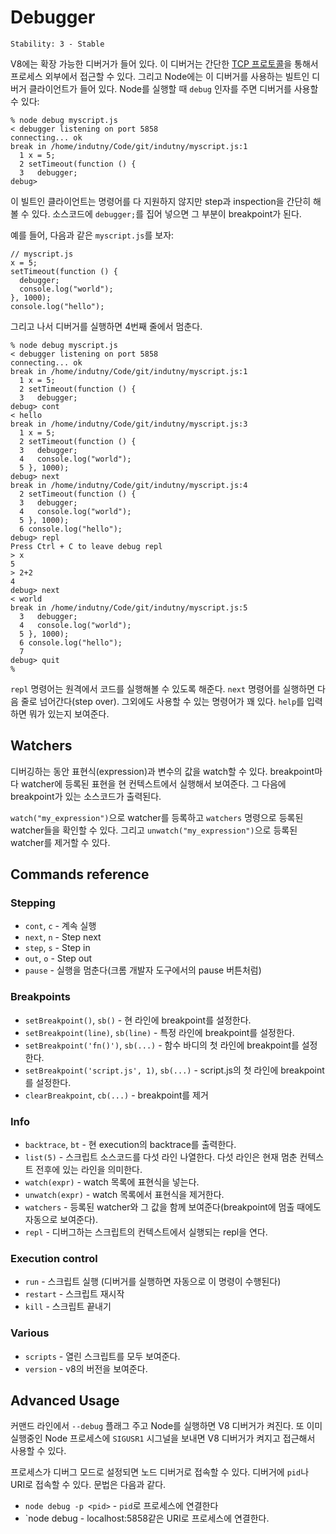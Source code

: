 # Debugger

    Stability: 3 - Stable

<!-- type=misc -->

V8에는 확장 가능한 디버거가 들어 있다. 이 디버거는 간단한 [TCP 프로토콜](http://code.google.com/p/v8/wiki/DebuggerProtocol)을 통해서 프로세스 외부에서 접근할 수 있다. 그리고 Node에는 이 디버거를 사용하는 빌트인 디버거 클라이언트가 들어 있다. Node를 실행할 때 `debug` 인자를 주면 디버거를 사용할 수 있다:

    % node debug myscript.js
    < debugger listening on port 5858
    connecting... ok
    break in /home/indutny/Code/git/indutny/myscript.js:1
      1 x = 5;
      2 setTimeout(function () {
      3   debugger;
    debug>

이 빌트인 클라이언트는 명령어를 다 지원하지 않지만 step과 inspection을 간단히 해볼 수 있다. 소스코드에 `debugger;`를 집어 넣으면 그 부분이 breakpoint가 된다.

예를 들어, 다음과 같은 `myscript.js`를 보자:

    // myscript.js
    x = 5;
    setTimeout(function () {
      debugger;
      console.log("world");
    }, 1000);
    console.log("hello");

그리고 나서 디버거를 실행하면 4번째 줄에서 멈춘다.

    % node debug myscript.js
    < debugger listening on port 5858
    connecting... ok
    break in /home/indutny/Code/git/indutny/myscript.js:1
      1 x = 5;
      2 setTimeout(function () {
      3   debugger;
    debug> cont
    < hello
    break in /home/indutny/Code/git/indutny/myscript.js:3
      1 x = 5;
      2 setTimeout(function () {
      3   debugger;
      4   console.log("world");
      5 }, 1000);
    debug> next
    break in /home/indutny/Code/git/indutny/myscript.js:4
      2 setTimeout(function () {
      3   debugger;
      4   console.log("world");
      5 }, 1000);
      6 console.log("hello");
    debug> repl
    Press Ctrl + C to leave debug repl
    > x
    5
    > 2+2
    4
    debug> next
    < world
    break in /home/indutny/Code/git/indutny/myscript.js:5
      3   debugger;
      4   console.log("world");
      5 }, 1000);
      6 console.log("hello");
      7
    debug> quit
    %

`repl` 명령어는 원격에서 코드를 실행해볼 수 있도록 해준다. `next` 명령어를 실행하면 다음 줄로 넘어간다(step over). 그외에도 사용할 수 있는 명령어가 꽤 있다. `help`를 입력하면 뭐가 있는지 보여준다.

## Watchers

디버깅하는 동안 표현식(expression)과 변수의 값을 watch할 수 있다. breakpoint마다 watcher에 등록된 표현을 현 컨텍스트에서 실행해서 보여준다. 그 다음에 breakpoint가 있는 소스코드가 출력된다.

`watch("my_expression")`으로 watcher를 등록하고 `watchers` 명령으로 등록된 watcher들을 확인할 수 있다. 그리고 `unwatch("my_expression")`으로 등록된 watcher를 제거할 수 있다.

## Commands reference

### Stepping

* `cont`, `c` - 계속 실행
* `next`, `n` - Step next
* `step`, `s` - Step in
* `out`, `o` - Step out
* `pause` - 실행을 멈춘다(크롬 개발자 도구에서의 pause 버튼처럼)

### Breakpoints

* `setBreakpoint()`, `sb()` - 현 라인에 breakpoint를 설정한다.
* `setBreakpoint(line)`, `sb(line)` - 특정 라인에 breakpoint를 설정한다.
* `setBreakpoint('fn()')`, `sb(...)` - 함수 바디의 첫 라인에 breakpoint를 설정한다.
* `setBreakpoint('script.js', 1)`, `sb(...)` - script.js의 첫 라인에 breakpoint를 설정한다.
* `clearBreakpoint`, `cb(...)` - breakpoint를 제거

### Info

* `backtrace`, `bt` - 현 execution의 backtrace를 출력한다.
* `list(5)` - 스크립트 소스코드를 다섯 라인 나열한다. 다섯 라인은 현재 멈춘 컨텍스트 전후에 있는 라인을 의미한다.
* `watch(expr)` - watch 목록에 표현식을 넣는다.
* `unwatch(expr)` - watch 목록에서 표현식을 제거한다.
* `watchers` - 등록된 watcher와 그 값을 함께 보여준다(breakpoint에 멈출 때에도 자동으로 보여준다).
* `repl` - 디버그하는 스크립트의 컨텍스트에서 실행되는 repl을 연다.

### Execution control

* `run` - 스크립트 실행 (디버거를 실행하면 자동으로 이 명령이 수행된다)
* `restart` - 스크립트 재시작
* `kill` - 스크립트 끝내기

### Various

* `scripts` - 열린 스크립트를 모두 보여준다.
* `version` - v8의 버전을 보여준다.

## Advanced Usage

커맨드 라인에서 `--debug` 플래그 주고 Node를 실행하면 V8 디버거가 켜진다. 또 이미 실행중인 Node 프로세스에 `SIGUSR1` 시그널을 보내면 V8 디버거가 켜지고 접근해서 사용할 수 있다.

프로세스가 디버그 모드로 설정되면 노드 디버거로 접속할 수 있다. 디버거에 `pid`나 URI로 접속할 수 있다.
문법은 다음과 같다.

* `node debug -p <pid>` - `pid`로 프로세스에 연결한다
* `node debug <URI> - localhost:5858같은 URI로 프로세스에 연결한다.
